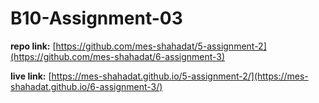 # B10-Assignment-03

**repo link:** [https://github.com/mes-shahadat/5-assignment-2](https://github.com/mes-shahadat/6-assignment-3)

**live link:** [https://mes-shahadat.github.io/5-assignment-2/](https://mes-shahadat.github.io/6-assignment-3/)